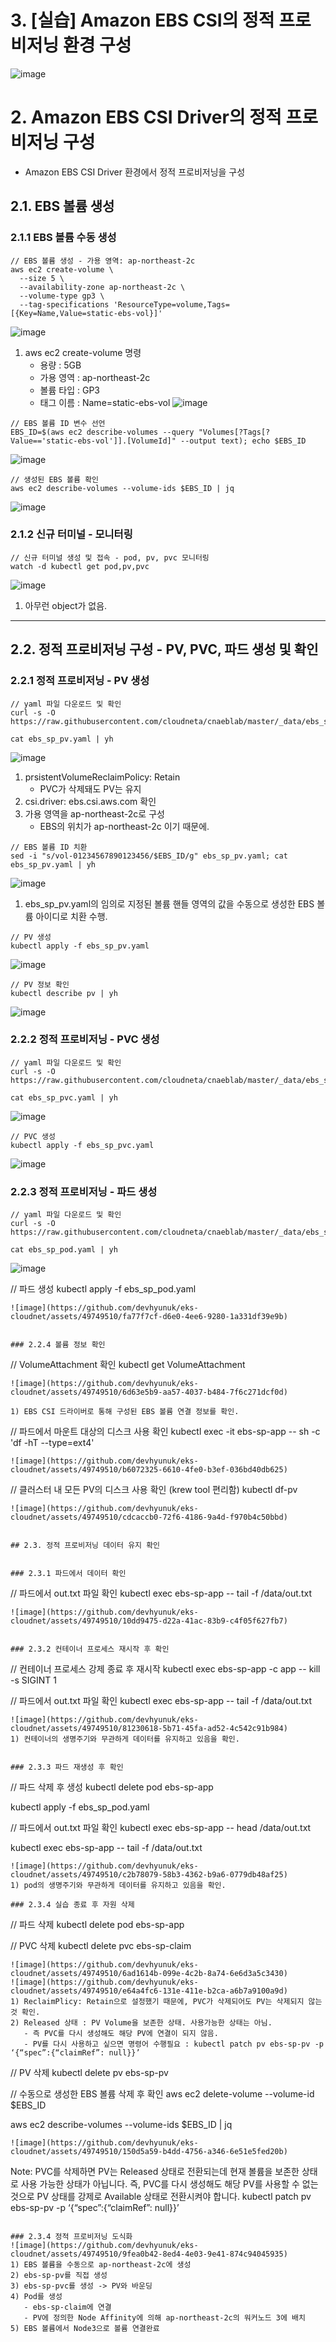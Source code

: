 # 3. [실습] Amazon EBS CSI의 정적 프로비저닝 환경 구성
![image](https://github.com/devhyunuk/eks-cloudnet/assets/49749510/028d1c90-7072-4d26-a8e1-b72a651d66d8)

# 2. Amazon EBS CSI Driver의 정적 프로비저닝 구성
- Amazon EBS CSI Driver 환경에서 정적 프로비저닝을 구성

## 2.1. EBS 볼륨 생성


### 2.1.1 EBS 볼륨 수동 생성
```
// EBS 볼륨 생성 - 가용 영역: ap-northeast-2c
aws ec2 create-volume \
  --size 5 \
  --availability-zone ap-northeast-2c \
  --volume-type gp3 \
  --tag-specifications 'ResourceType=volume,Tags=[{Key=Name,Value=static-ebs-vol}]'
```
![image](https://github.com/devhyunuk/eks-cloudnet/assets/49749510/bad4e9a5-499c-4eb8-b949-1ef4effaf7c3)
1) aws ec2 create-volume 명령
   - 용량 : 5GB 
   - 가용 영역 : ap-northeast-2c
   - 볼륨 타입 : GP3
   - 태그 이름 : Name=static-ebs-vol
![image](https://github.com/devhyunuk/eks-cloudnet/assets/49749510/1c26450e-ce68-4c89-8a25-d62aa38ac7d0)

```
// EBS 볼륨 ID 변수 선언
EBS_ID=$(aws ec2 describe-volumes --query "Volumes[?Tags[?Value=='static-ebs-vol']].[VolumeId]" --output text); echo $EBS_ID
```
![image](https://github.com/devhyunuk/eks-cloudnet/assets/49749510/937524db-53f8-4dfc-8054-e6219943b4e1)

```
// 생성된 EBS 볼륨 확인
aws ec2 describe-volumes --volume-ids $EBS_ID | jq
```
![image](https://github.com/devhyunuk/eks-cloudnet/assets/49749510/17678d17-22bf-4bd1-b310-fbbd412f745e)

### 2.1.2 신규 터미널 - 모니터링
```
// 신규 터미널 생성 및 접속 - pod, pv, pvc 모니터링
watch -d kubectl get pod,pv,pvc
```
![image](https://github.com/devhyunuk/eks-cloudnet/assets/49749510/db7d2492-cd81-4d1e-9b53-23c33fa1a887)
1) 아무런 object가 없음.

---

## 2.2. 정적 프로비저닝 구성 - PV, PVC, 파드 생성 및 확인

### 2.2.1 정적 프로비저닝 - PV 생성
```
// yaml 파일 다운로드 및 확인
curl -s -O https://raw.githubusercontent.com/cloudneta/cnaeblab/master/_data/ebs_sp_pv.yaml

cat ebs_sp_pv.yaml | yh
```
![image](https://github.com/devhyunuk/eks-cloudnet/assets/49749510/1b55e09c-3326-4da2-96e9-4922d8c7b388)
1) prsistentVolumeReclaimPolicy: Retain
   - PVC가 삭제돼도 PV는 유지
2) csi.driver: ebs.csi.aws.com 확인
3) 가용 영역을 ap-northeast-2c로 구성
   - EBS의 위치가 ap-northeast-2c 이기 때문에.

```
// EBS 볼륨 ID 치환
sed -i "s/vol-01234567890123456/$EBS_ID/g" ebs_sp_pv.yaml; cat ebs_sp_pv.yaml | yh
```
![image](https://github.com/devhyunuk/eks-cloudnet/assets/49749510/4c36fdc0-47f4-4482-81ea-44a6edeb5e07)
1) ebs_sp_pv.yaml의 임의로 지정된 볼륨 핸들 영역의 값을 수동으로 생성한 EBS 볼륨 아이디로 치환 수행.

```
// PV 생성
kubectl apply -f ebs_sp_pv.yaml
```
![image](https://github.com/devhyunuk/eks-cloudnet/assets/49749510/2a64c734-af46-4d8d-9d14-6e62256f440b)

```
// PV 정보 확인
kubectl describe pv | yh
```
![image](https://github.com/devhyunuk/eks-cloudnet/assets/49749510/b8207bad-326b-458d-8018-0bc43122b0e6)

### 2.2.2 정적 프로비저닝 - PVC 생성
```
// yaml 파일 다운로드 및 확인
curl -s -O https://raw.githubusercontent.com/cloudneta/cnaeblab/master/_data/ebs_sp_pvc.yaml

cat ebs_sp_pvc.yaml | yh
```
![image](https://github.com/devhyunuk/eks-cloudnet/assets/49749510/8acd31bc-c406-4263-b0cb-d02f2e2f1dc6)

```
// PVC 생성
kubectl apply -f ebs_sp_pvc.yaml
```
![image](https://github.com/devhyunuk/eks-cloudnet/assets/49749510/c89385a3-463b-4fbc-bc72-50e0fd899a88)


### 2.2.3 정적 프로비저닝 - 파드 생성
```
// yaml 파일 다운로드 및 확인
curl -s -O https://raw.githubusercontent.com/cloudneta/cnaeblab/master/_data/ebs_sp_pod.yaml

cat ebs_sp_pod.yaml | yh
```
![image](https://github.com/devhyunuk/eks-cloudnet/assets/49749510/cc1fa5ae-a8db-4b69-9f93-fe251b6e5e65)


// 파드 생성
kubectl apply -f ebs_sp_pod.yaml
```
![image](https://github.com/devhyunuk/eks-cloudnet/assets/49749510/fa77f7cf-d6e0-4ee6-9280-1a331df39e9b)


### 2.2.4 볼륨 정보 확인
```
// VolumeAttachment 확인
kubectl get VolumeAttachment
```
![image](https://github.com/devhyunuk/eks-cloudnet/assets/49749510/6d63e5b9-aa57-4037-b484-7f6c271dcf0d)

1) EBS CSI 드라이버로 통해 구성된 EBS 볼륨 연결 정보를 확인.
```
// 파드에서 마운트 대상의 디스크 사용 확인
kubectl exec -it ebs-sp-app -- sh -c 'df -hT --type=ext4'
```
![image](https://github.com/devhyunuk/eks-cloudnet/assets/49749510/b6072325-6610-4fe0-b3ef-036bd40db625)

```
// 클러스터 내 모든 PV의 디스크 사용 확인 (krew tool 편리함) 
kubectl df-pv
```
![image](https://github.com/devhyunuk/eks-cloudnet/assets/49749510/cdcaccb0-72f6-4186-9a4d-f970b4c50bbd)


## 2.3. 정적 프로비저닝 데이터 유지 확인


### 2.3.1 파드에서 데이터 확인
```
// 파드에서 out.txt 파일 확인
kubectl exec ebs-sp-app -- tail -f /data/out.txt
```
![image](https://github.com/devhyunuk/eks-cloudnet/assets/49749510/10dd9475-d22a-41ac-83b9-c4f05f627fb7)


### 2.3.2 컨테이너 프로세스 재시작 후 확인
```
// 컨테이너 프로세스 강제 종료 후 재시작
kubectl exec ebs-sp-app -c app -- kill -s SIGINT 1

// 파드에서 out.txt 파일 확인
kubectl exec ebs-sp-app -- tail -f /data/out.txt
```
![image](https://github.com/devhyunuk/eks-cloudnet/assets/49749510/81230618-5b71-45fa-ad52-4c542c91b984)
1) 컨테이너의 생명주기와 무관하게 데이터를 유지하고 있음을 확인.


### 2.3.3 파드 재생성 후 확인
```
// 파드 삭제 후 생성
kubectl delete pod ebs-sp-app

kubectl apply -f ebs_sp_pod.yaml

// 파드에서 out.txt 파일 확인
kubectl exec ebs-sp-app -- head /data/out.txt

kubectl exec ebs-sp-app -- tail -f /data/out.txt
```
![image](https://github.com/devhyunuk/eks-cloudnet/assets/49749510/c2b78079-58b3-4362-b9a6-0779db48af25)
1) pod의 생명주기와 무관하게 데이터를 유지하고 있음을 확인.

### 2.3.4 실습 종료 후 자원 삭제
```
// 파드 삭제
kubectl delete pod ebs-sp-app

// PVC 삭제
kubectl delete pvc ebs-sp-claim
```
![image](https://github.com/devhyunuk/eks-cloudnet/assets/49749510/6ad1614b-099e-4c2b-8a74-6e6d3a5c3430)
![image](https://github.com/devhyunuk/eks-cloudnet/assets/49749510/e64a4fc6-131e-411e-b2ca-a6b7a9100a9d)
1) ReclaimPlicy: Retain으로 설정했기 때문에, PVC가 삭제되어도 PV는 삭제되지 않는것 확인.
2) Released 상태 : PV Volume을 보존한 상태. 사용가능한 상태는 아님.
   - 즉 PVC를 다시 생성해도 해당 PV에 연결이 되지 않음.
   - PV를 다시 사용하고 싶으면 명령어 수행필요 : kubectl patch pv ebs-sp-pv -p ‘{“spec”:{“claimRef”: null}}’

```
// PV 삭제
kubectl delete pv ebs-sp-pv

// 수동으로 생성한 EBS 볼륨 삭제 후 확인
aws ec2 delete-volume --volume-id $EBS_ID

aws ec2 describe-volumes --volume-ids $EBS_ID | jq
```
![image](https://github.com/devhyunuk/eks-cloudnet/assets/49749510/150d5a59-b4dd-4756-a346-6e51e5fed20b)

```
Note: PVC를 삭제하면 PV는 Released 상태로 전환되는데 현재 볼륨을 보존한 상태로 사용 가능한 상태가 아닙니다. 즉, PVC를 다시 생성해도 해당 PV를 사용할 수 없는 것으로 PV 상태를 강제로 Available 상태로 전환시켜야 합니다.
kubectl patch pv ebs-sp-pv -p ‘{“spec”:{“claimRef”: null}}’
```

### 2.3.4 정적 프로비저닝 도식화
![image](https://github.com/devhyunuk/eks-cloudnet/assets/49749510/9fea0b42-8ed4-4e03-9e41-874c94045935)
1) EBS 볼륨을 수동으로 ap-northeast-2c에 생성
2) ebs-sp-pv를 직접 생성
3) ebs-sp-pvc를 생성 -> PV와 바운딩
4) Pod를 생성
   - ebs-sp-claim에 연결
   - PV에 정의한 Node Affinity에 의해 ap-northeast-2c의 워커노드 3에 배치
5) EBS 볼륨에서 Node3으로 볼륨 연결완료















